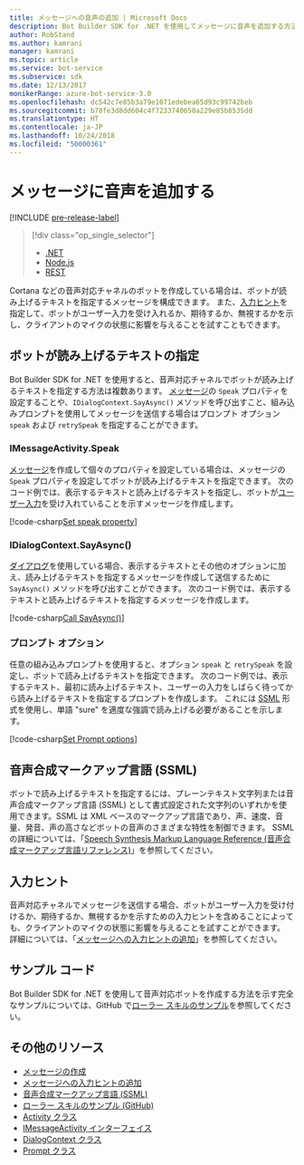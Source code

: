 ```yaml
---
title: メッセージへの音声の追加 | Microsoft Docs
description: Bot Builder SDK for .NET を使用してメッセージに音声を追加する方法について説明します。
author: RobStand
ms.author: kamrani
manager: kamrani
ms.topic: article
ms.service: bot-service
ms.subservice: sdk
ms.date: 12/13/2017
monikerRange: azure-bot-service-3.0
ms.openlocfilehash: dc542c7e85b3a79e1071edebea65d93c99742beb
ms.sourcegitcommit: b78fe3d8dd604c4f7233740658a229e85b8535dd
ms.translationtype: HT
ms.contentlocale: ja-JP
ms.lasthandoff: 10/24/2018
ms.locfileid: "50000361"
---
```

# <a name="add-speech-to-messages"></a>メッセージに音声を追加する

[!INCLUDE [pre-release-label](../includes/pre-release-label-v3.md)]

> [!div class="op_single_selector"]
> - [.NET](../dotnet/bot-builder-dotnet-text-to-speech.md)
> - [Node.js](../nodejs/bot-builder-nodejs-text-to-speech.md)
> - [REST](../rest-api/bot-framework-rest-connector-text-to-speech.md)

Cortana などの音声対応チャネルのボットを作成している場合は、ボットが読み上げるテキストを指定するメッセージを構成できます。 また、[入力ヒント](bot-builder-dotnet-add-input-hints.md)を指定して、ボットがユーザー入力を受け入れるか、期待するか、無視するかを示し、クライアントのマイクの状態に影響を与えることを試すこともできます。

## <a name="specify-text-to-be-spoken-by-your-bot"></a>ボットが読み上げるテキストの指定

Bot Builder SDK for .NET を使用すると、音声対応チャネルでボットが読み上げるテキストを指定する方法は複数あります。 [メッセージ][IMessageActivity]の `Speak` プロパティを設定することや、`IDialogContext.SayAsync()` メソッドを呼び出すこと、組み込みプロンプトを使用してメッセージを送信する場合はプロンプト オプション `speak` および `retrySpeak` を指定することができます。

### <a id="message-speak"></a> IMessageActivity.Speak

[メッセージ][IMessageActivity]を作成して個々のプロパティを設定している場合は、メッセージの `Speak` プロパティを設定してボットが読み上げるテキストを指定できます。 次のコード例では、表示するテキストと読み上げるテキストを指定し、ボットが[ユーザー入力](bot-builder-dotnet-add-input-hints.md)を受け入れていることを示すメッセージを作成します。

[!code-csharp[Set speak property](../includes/code/dotnet-text-to-speech.cs#Speak1)]

### <a id="say-async"></a> IDialogContext.SayAsync()

[ダイアログ](bot-builder-dotnet-dialogs.md)を使用している場合、表示するテキストとその他のオプションに加え、読み上げるテキストを指定するメッセージを作成して送信するために `SayAsync()` メソッドを呼び出すことができます。 次のコード例では、表示するテキストと読み上げるテキストを指定するメッセージを作成します。

[!code-csharp[Call SayAsync()](../includes/code/dotnet-text-to-speech.cs#Speak2)]

### <a id="prompt-options"></a> プロンプト オプション

任意の組み込みプロンプトを使用すると、オプション `speak` と `retrySpeak` を設定し、ボットで読み上げるテキストを指定できます。 次のコード例では、表示するテキスト、最初に読み上げるテキスト、ユーザーの入力をしばらく待ってから読み上げるテキストを指定するプロンプトを作成します。 これには [SSML](#ssml) 形式を使用し、単語 "sure" を適度な強調で読み上げる必要があることを示します。

[!code-csharp[Set Prompt options](../includes/code/dotnet-text-to-speech.cs#Speak3)]

## <a id="ssml"></a> 音声合成マークアップ言語 (SSML)

ボットで読み上げるテキストを指定するには、プレーンテキスト文字列または音声合成マークアップ言語 (SSML) として書式設定された文字列のいずれかを使用できます。SSML は XML ベースのマークアップ言語であり、声、速度、音量、発音、声の高さなどボットの音声のさまざまな特性を制御できます。 SSML の詳細については、「<a href="https://msdn.microsoft.com/en-us/library/hh378377(v=office.14).aspx" target="_blank">Speech Synthesis Markup Language Reference (音声合成マークアップ言語リファレンス)</a>」を参照してください。

## <a name="input-hints"></a>入力ヒント

音声対応チャネルでメッセージを送信する場合、ボットがユーザー入力を受け付けるか、期待するか、無視するかを示すための入力ヒントを含めることによっても、クライアントのマイクの状態に影響を与えることを試すことができます。 詳細については、「[メッセージへの入力ヒントの追加](bot-builder-dotnet-add-input-hints.md)」を参照してください。

## <a name="sample-code"></a>サンプル コード 

Bot Builder SDK for .NET を使用して音声対応ボットを作成する方法を示す完全なサンプルについては、GitHub で<a href="https://github.com/Microsoft/BotBuilder-Samples/tree/v3-sdk-samples/CSharp" target="_blank">ローラー スキルのサンプル</a>を参照してください。

## <a name="additional-resources"></a>その他のリソース

- [メッセージの作成](bot-builder-dotnet-create-messages.md)
- [メッセージへの入力ヒントの追加](bot-builder-dotnet-add-input-hints.md)
- <a href="https://msdn.microsoft.com/en-us/library/hh378377(v=office.14).aspx" target="_blank">音声合成マークアップ言語 (SSML)</a>
- <a href="https://github.com/Microsoft/BotBuilder-Samples/tree/master/CSharp/demo-RollerSkill" target="_blank">ローラー スキルのサンプル (GitHub)</a>
- <a href="https://docs.botframework.com/en-us/csharp/builder/sdkreference/dc/d2f/class_microsoft_1_1_bot_1_1_connector_1_1_activity.html" target="_blank">Activity クラス</a>
- <a href="/dotnet/api/microsoft.bot.connector.imessageactivity" target="_blank">IMessageActivity インターフェイス</a>
- <a href="/dotnet/api/microsoft.bot.builder.dialogs.internals.dialogcontext" target="_blank">DialogContext クラス</a>
- <a href="/dotnet/api/microsoft.bot.builder.dialogs.internals.prompt-2" target="_blank">Prompt クラス</a>

[IMessageActivity]: /dotnet/api/microsoft.bot.connector.imessageactivity

